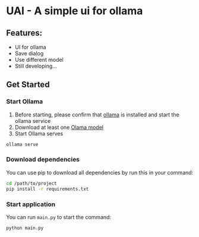 # UAI - A simple ui for ollama
## Features:
- UI for ollama
- Save dialog
- Use different model
- Still developing...
## Get Started
### Start Ollama
1. Before starting, please confirm that [ollama](https://ollama.com/) is installed and start the ollama service
2. Download at least one [Olama model](https://ollama.com/search)
3. Start Ollama serves
```bash
ollama serve
```
### Download dependencies
You can use pip to download all dependencies by run this in your command:
```bash
cd /path/to/project
pip install -r requirements.txt
```
### Start application
You can run `main.py` to start the command:
```bash
python main.py
```
